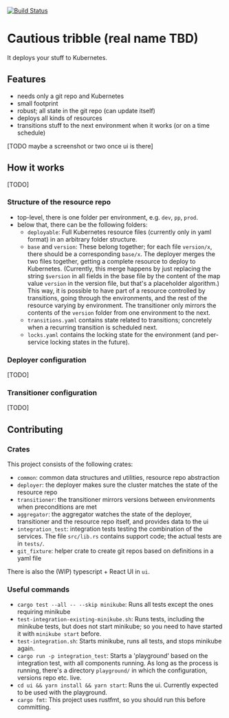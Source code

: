 [![Build Status](https://travis-ci.org/flodiebold/cautious-tribble.svg?branch=master)](https://travis-ci.org/flodiebold/cautious-tribble)

# Cautious tribble (real name TBD)
It deploys your stuff to Kubernetes.

## Features
 - needs only a git repo and Kubernetes
 - small footprint
 - robust; all state in the git repo (can update itself)
 - deploys all kinds of resources
 - transitions stuff to the next environment when it works (or on a time schedule)

[TODO maybe a screenshot or two once ui is there]

## How it works
[TODO]

### Structure of the resource repo
 - top-level, there is one folder per environment, e.g. `dev`, `pp`, `prod`.
 - below that, there can be the following folders:
   - `deployable`: Full Kubernetes resource files (currently only in yaml format) in an arbitrary folder structure.
   - `base` and `version`: These belong together; for each file `version/x`, there should be a corresponding `base/x`. The deployer merges the two files together, getting a complete resource to deploy to Kubernetes. (Currently, this merge happens by just replacing the string `$version` in all fields in the base file by the content of the map value `version` in the version file, but that's a placeholder algorithm.) This way, it is possible to have part of a resource controlled by transitions, going through the environments, and the rest of the resource varying by environment. The transitioner only mirrors the contents of the `version` folder from one environment to the next.
   - `transitions.yaml` contains state related to transitions; concretely when a recurring transition is scheduled next.
   - `locks.yaml` contains the locking state for the environment (and per-service locking states in the future).

### Deployer configuration
[TODO]

### Transitioner configuration
[TODO]

## Contributing

### Crates
This project consists of the following crates:
 - `common`: common data structures and utilities, resource repo abstraction
 - `deployer`: the deployer makes sure the cluster matches the state of the resource repo
 - `transitioner`: the transitioner mirrors versions between environments when preconditions are met
 - `aggregator`: the aggregator watches the state of the deployer, transitioner and the resource repo itself, and provides data to the ui
 - `integration_test`: integration tests testing the combination of the services. The file `src/lib.rs` contains support code; the actual tests are in `tests/`.
 - `git_fixture`: helper crate to create git repos based on definitions in a yaml file

There is also the (WIP) typescript + React UI in `ui`.

### Useful commands
 - `cargo test --all -- --skip minikube`: Runs all tests except the ones requiring minikube
 - `test-integration-existing-minikube.sh`: Runs tests, including the minikube tests, but does not start minikube; so you need to have started it with `minikube start` before.
 - `test-integration.sh`: Starts minikube, runs all tests, and stops minikube again.
 - `cargo run -p integration_test`: Starts a 'playground' based on the integration test, with all components running. As long as the process is running, there's a directory `playground/` in which the configuration, versions repo etc. live.
 - `cd ui && yarn install && yarn start`: Runs the ui. Currently expected to be used with the playground.
 - `cargo fmt`: This project uses rustfmt, so you should run this before committing.
